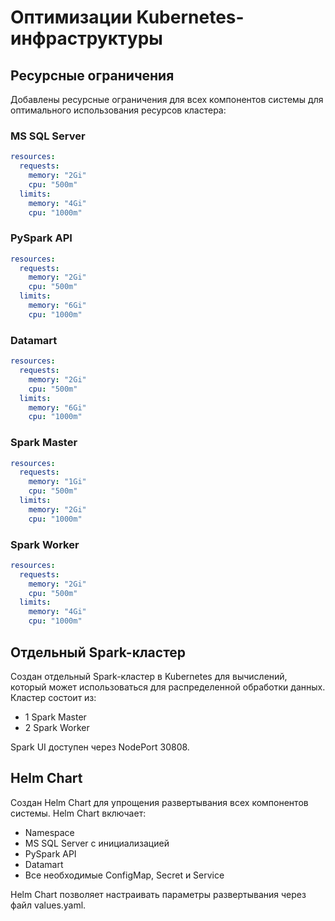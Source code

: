 # Оптимизации Kubernetes-инфраструктуры

## Ресурсные ограничения

Добавлены ресурсные ограничения для всех компонентов системы для оптимального использования ресурсов кластера:

### MS SQL Server
```yaml
resources:
  requests:
    memory: "2Gi"
    cpu: "500m"
  limits:
    memory: "4Gi"
    cpu: "1000m"
```

### PySpark API
```yaml
resources:
  requests:
    memory: "2Gi"
    cpu: "500m"
  limits:
    memory: "6Gi"
    cpu: "1000m"
```

### Datamart
```yaml
resources:
  requests:
    memory: "2Gi"
    cpu: "500m"
  limits:
    memory: "6Gi"
    cpu: "1000m"
```

### Spark Master
```yaml
resources:
  requests:
    memory: "1Gi"
    cpu: "500m"
  limits:
    memory: "2Gi"
    cpu: "1000m"
```

### Spark Worker
```yaml
resources:
  requests:
    memory: "2Gi"
    cpu: "500m"
  limits:
    memory: "4Gi"
    cpu: "1000m"
```

## Отдельный Spark-кластер

Создан отдельный Spark-кластер в Kubernetes для вычислений, который может использоваться для распределенной обработки данных. Кластер состоит из:
- 1 Spark Master
- 2 Spark Worker

Spark UI доступен через NodePort 30808.

## Helm Chart

Создан Helm Chart для упрощения развертывания всех компонентов системы. Helm Chart включает:
- Namespace
- MS SQL Server с инициализацией
- PySpark API
- Datamart
- Все необходимые ConfigMap, Secret и Service

Helm Chart позволяет настраивать параметры развертывания через файл values.yaml.
